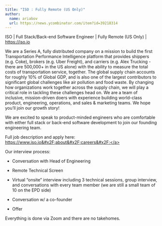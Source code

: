 ```yaml
---
title: "ISO : Fully Remote (US Only)"
author:
  name: ariabov
  url: https://news.ycombinator.com/item?id=39218314
---
```

ISO | Full Stack&#x2F;Back-end Software Engineer | Fully Remote (US Only) | <a href="https:&#x2F;&#x2F;iso.io" rel="nofollow">https:&#x2F;&#x2F;iso.io</a>

We are a Series A, fully distributed company on a mission to build the first Transportation Performance Intelligence platform that provides shippers (e.g. Coke), brokers (e.g. Uber Freight), and carriers (e.g. Alex Trucking - there are 500,000+ in the US alone) with the ability to measure the total costs of transportation service, together. The global supply chain accounts for roughly 10% of Global GDP, and is also one of the largest contributors to significant global challenges like air pollution and food waste. By changing how organizations work together across the supply chain, we will play a critical role in tackling these challenges head on. We are a team of inclusive, mission-driven doers with experience building world-class product, engineering, operations, and sales &amp; marketing teams. We hope you’ll join our growth story!

We are excited to speak to product-minded engineers who are comfortable with either full stack or back-end software development to join our founding engineering team.

Full job description and apply here: <a href="https:&#x2F;&#x2F;www.iso.io&#x2F;about&#x2F;careers&#x2F;" rel="nofollow">https:&#x2F;&#x2F;www.iso.io&#x2F;about&#x2F;careers&#x2F;</a>

Our interview process:

* Conversation with Head of Engineering

* Remote Technical Screen

* Virtual “onsite” interview including 3 technical sessions, group interview, and conversations with every team member (we are still a small team of 10 on the EPD side)

* Conversation w&#x2F; a co-founder

* Offer

Everything is done via Zoom and there are no takehomes.
